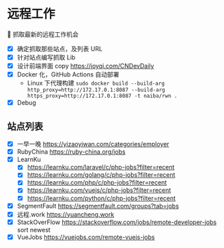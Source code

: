 # 远程工作

:newspaper: 抓取最新的远程工作机会

- [x] 确定抓取那些站点，及列表 URL
- [x] 针对站点编写抓取 Lib
- [x] 设计前端界面 copy https://joyqi.com/CNDevDaily
- [x] Docker 化，GitHub Actions 自动部署
   - Linux 下代理构建 `sudo docker build --build-arg http_proxy=http://172.17.0.1:8087 --build-arg https_proxy=http://172.17.0.1:8087 -t naiba/rwn .`
- [x] Debug

## 站点列表

- [x] 一早一晚 https://yizaoyiwan.com/categories/employer
- [x] RubyChina https://ruby-china.org/jobs
- [x] LearnKu
   - [x] https://learnku.com/laravel/c/php-jobs?filter=recent
   - [x] https://learnku.com/golang/c/php-jobs?filter=recent
   - [x] https://learnku.com/php/c/php-jobs?filter=recent
   - [x] https://learnku.com/vuejs/c/php-jobs?filter=recent
   - [x] https://learnku.com/python/c/php-jobs?filter=recent
- [x] SegmentFault https://segmentfault.com/groups?tab=jobs
- [x] 远程.work https://yuancheng.work
- [x] StackOverFlow https://stackoverflow.com/jobs/remote-developer-jobs sort newest
- [x] VueJobs https://vuejobs.com/remote-vuejs-jobs